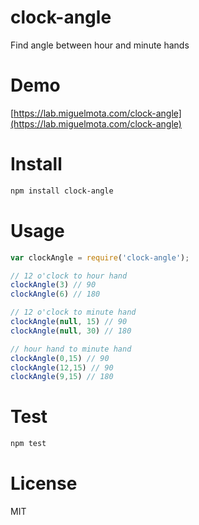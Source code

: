 # clock-angle

Find angle between hour and minute hands

# Demo

[https://lab.miguelmota.com/clock-angle](https://lab.miguelmota.com/clock-angle)

# Install

```bash
npm install clock-angle
```

# Usage

```javascript
var clockAngle = require('clock-angle');

// 12 o'clock to hour hand
clockAngle(3) // 90
clockAngle(6) // 180

// 12 o'clock to minute hand
clockAngle(null, 15) // 90
clockAngle(null, 30) // 180

// hour hand to minute hand
clockAngle(0,15) // 90
clockAngle(12,15) // 90
clockAngle(9,15) // 180
```

# Test

```bash
npm test
```

# License

MIT
